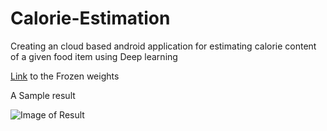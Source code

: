 # Calorie-Estimation
Creating an cloud based android application for estimating calorie content of a given food item using Deep learning

[Link](https://drive.google.com/drive/folders/1_aPopONxJFrVdV0NYxdncLowtbWm1nZp?usp=sharing) to the Frozen weights

A Sample result

![Image of Result](https://raw.githubusercontent.com/Rithwikksvr/Calorie-Estimation/master/Results/IMG_20190319_124442.jpg.png)

